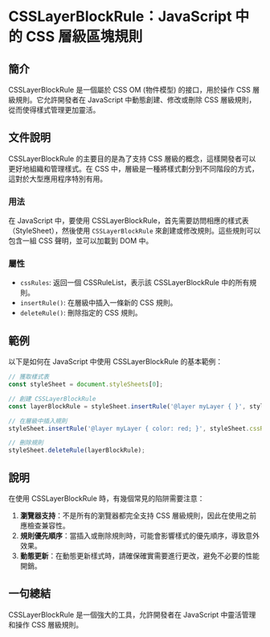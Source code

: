 <!--
Meta Description: # CSSLayerBlockRule：JavaScript 中的 CSS 層級區塊規則 ## 簡介 CSSLayerBlockRule 是一個屬於 CSS OM (物件模型) 的接口，用於操作 CSS 層級規則。它允許開發者在 JavaScript 中動態創建、修改或刪除 CSS 層級規則，從而使...
Meta Keywords: css, csslayerblockrule, stylesheet, javascript, 層級規則
-->

# CSSLayerBlockRule：JavaScript 中的 CSS 層級區塊規則

## 簡介
CSSLayerBlockRule 是一個屬於 CSS OM (物件模型) 的接口，用於操作 CSS 層級規則。它允許開發者在 JavaScript 中動態創建、修改或刪除 CSS 層級規則，從而使得樣式管理更加靈活。

## 文件說明
CSSLayerBlockRule 的主要目的是為了支持 CSS 層級的概念，這樣開發者可以更好地組織和管理樣式。在 CSS 中，層級是一種將樣式劃分到不同階段的方式，這對於大型應用程序特別有用。

### 用法
在 JavaScript 中，要使用 CSSLayerBlockRule，首先需要訪問相應的樣式表（StyleSheet），然後使用 `CSSLayerBlockRule` 來創建或修改規則。這些規則可以包含一組 CSS 聲明，並可以加載到 DOM 中。

### 屬性
- `cssRules`: 返回一個 CSSRuleList，表示該 CSSLayerBlockRule 中的所有規則。
- `insertRule()`: 在層級中插入一條新的 CSS 規則。
- `deleteRule()`: 刪除指定的 CSS 規則。

## 範例
以下是如何在 JavaScript 中使用 CSSLayerBlockRule 的基本範例：

```javascript
// 獲取樣式表
const styleSheet = document.styleSheets[0];

// 創建 CSSLayerBlockRule
const layerBlockRule = styleSheet.insertRule('@layer myLayer { }', styleSheet.cssRules.length);

// 在層級中插入規則
styleSheet.insertRule('@layer myLayer { color: red; }', styleSheet.cssRules.length);

// 刪除規則
styleSheet.deleteRule(layerBlockRule);
```

## 說明
在使用 CSSLayerBlockRule 時，有幾個常見的陷阱需要注意：
1. **瀏覽器支持**：不是所有的瀏覽器都完全支持 CSS 層級規則，因此在使用之前應檢查兼容性。
2. **規則優先順序**：當插入或刪除規則時，可能會影響樣式的優先順序，導致意外效果。
3. **動態更新**：在動態更新樣式時，請確保確實需要進行更改，避免不必要的性能開銷。

## 一句總結
CSSLayerBlockRule 是一個強大的工具，允許開發者在 JavaScript 中靈活管理和操作 CSS 層級規則。